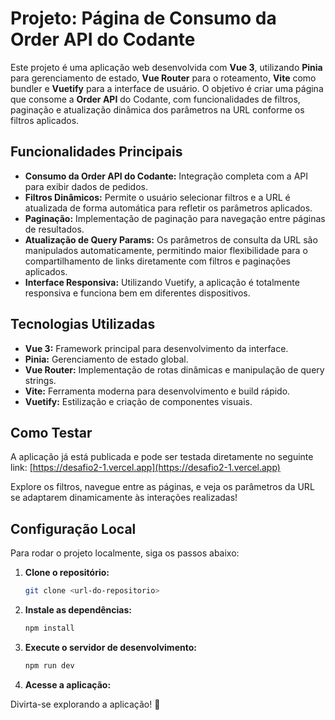 # Projeto: Página de Consumo da Order API do Codante

Este projeto é uma aplicação web desenvolvida com **Vue 3**, utilizando **Pinia** para gerenciamento de estado, **Vue Router** para o roteamento, **Vite** como bundler e **Vuetify** para a interface de usuário. O objetivo é criar uma página que consome a **Order API** do Codante, com funcionalidades de filtros, paginação e atualização dinâmica dos parâmetros na URL conforme os filtros aplicados.

## Funcionalidades Principais
- **Consumo da Order API do Codante:** Integração completa com a API para exibir dados de pedidos.
- **Filtros Dinâmicos:** Permite o usuário selecionar filtros e a URL é atualizada de forma automática para refletir os parâmetros aplicados.
- **Paginação:** Implementação de paginação para navegação entre páginas de resultados.
- **Atualização de Query Params:** Os parâmetros de consulta da URL são manipulados automaticamente, permitindo maior flexibilidade para o compartilhamento de links diretamente com filtros e paginações aplicados.
- **Interface Responsiva:** Utilizando Vuetify, a aplicação é totalmente responsiva e funciona bem em diferentes dispositivos.

## Tecnologias Utilizadas
- **Vue 3:** Framework principal para desenvolvimento da interface.
- **Pinia:** Gerenciamento de estado global.
- **Vue Router:** Implementação de rotas dinâmicas e manipulação de query strings.
- **Vite:** Ferramenta moderna para desenvolvimento e build rápido.
- **Vuetify:** Estilização e criação de componentes visuais.

## Como Testar
A aplicação já está publicada e pode ser testada diretamente no seguinte link:
[https://desafio2-1.vercel.app](https://desafio2-1.vercel.app)

Explore os filtros, navegue entre as páginas, e veja os parâmetros da URL se adaptarem dinamicamente às interações realizadas!

## Configuração Local
Para rodar o projeto localmente, siga os passos abaixo:

1. **Clone o repositório:**
   ```bash
   git clone <url-do-repositorio>
   ```
2. **Instale as dependências:**
   ```bash
   npm install
   ```
3. **Execute o servidor de desenvolvimento:**
   ```bash
   npm run dev
   ```
4. **Acesse a aplicação:**  


Divirta-se explorando a aplicação! 🚀